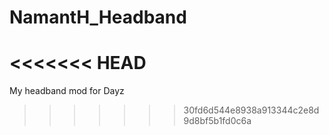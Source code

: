 # NamantH_Headband
<<<<<<< HEAD
=======
My headband mod for Dayz
>>>>>>> 30fd6d544e8938a913344c2e8d9d8bf5b1fd0c6a
